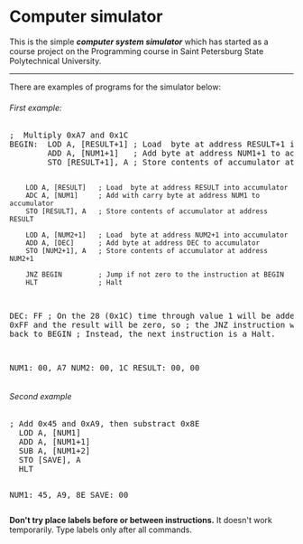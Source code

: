 <h1>Computer simulator</h1>
<p>This is the simple <i><strong>computer system simulator</strong></i> which has started as a course project on the Programming course in Saint Petersburg State Polytechnical University.<br>
<hr />
There are examples of programs for the simulator below:</p>
<h6>First example:</h6>
<pre>
;  Multiply 0xA7 and 0x1C
BEGIN:  LOD A, [RESULT+1] ; Load  byte at address RESULT+1 into accumulator
        ADD A, [NUM1+1]   ; Add byte at address NUM1+1 to accumulator
        STO [RESULT+1], A ; Store contents of accumulator at address RESULT+1

        LOD A, [RESULT]   ; Load  byte at address RESULT into accumulator
        ADC A, [NUM1]     ; Add with carry byte at address NUM1 to accumulator
        STO [RESULT], A   ; Store contents of accumulator at address RESULT

        LOD A, [NUM2+1]   ; Load  byte at address NUM2+1 into accumulator
        ADD A, [DEC]      ; Add byte at address DEC to accumulator
        STO [NUM2+1], A   ; Store contents of accumulator at address NUM2+1

        JNZ BEGIN         ; Jump if not zero to the instruction at BEGIN
        HLT               ; Halt
        
DEC:    FF                ; On the 28 (0x1C) time through value 1 will be added
                          ;  to 0xFF and the result will be zero, so
                          ;  the JNZ instruction will not jump back to BEGIN
                          ;  Instead, the next instruction is a Halt.

NUM1:   00, A7
NUM2:   00, 1C
RESULT: 00, 00
</pre>
<h6>Second example</h6>
<pre>
; Add 0x45 and 0xA9, then substract 0x8E
  LOD A, [NUM1]
  ADD A, [NUM1+1]
  SUB A, [NUM1+2]
  STO [SAVE], A
  HLT

NUM1:	45, A9, 8E
SAVE:	00
</pre>
<b>Don't try place labels before or between instructions.</b> It doesn't work temporarily. Type labels only after all commands.
